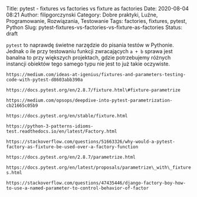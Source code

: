 Title: pytest - fixtures vs factories vs fixture as factories
Date: 2020-08-04 08:21
Author: filipgorczynski
Category: Dobre praktyki, Luźne, Programowanie, Rozwiązania, Testowanie
Tags: factories, fixtures, pytest, Python
Slug: pytest-fixtures-vs-factories-vs-fixture-as-factories
Status: draft

`pytest` to naprawdę świetne narzędzie do pisania testów w Pythonie. Jednak o ile przy testowaniu funkcji zwracających `a + b` sprawa jest banalna to przy większych projektach, gdzie potrzebujemy różnych instancji obiektów tego samego typu nie jest to już takie oczywiste.

`https://medium.com/ideas-at-igenius/fixtures-and-parameters-testing-code-with-pytest-d8603abb390a`

`https://docs.pytest.org/en/2.8.7/fixture.html\#fixture-parametrize`

`https://medium.com/opsops/deepdive-into-pytest-parametrization-cb21665c05b9`

`https://docs.pytest.org/en/stable/fixture.html`

`https://python-3-patterns-idioms-test.readthedocs.io/en/latest/Factory.html`

`https://stackoverflow.com/questions/51663326/why-would-a-pytest-factory-as-fixture-be-used-over-a-factory-function`

`https://docs.pytest.org/en/2.8.7/parametrize.html`

`https://docs.pytest.org/en/latest/proposals/parametrize\_with\_fixtures.html`

`https://stackoverflow.com/questions/47435446/django-factory-boy-how-to-use-a-named-parameter-to-control-behavior-of-factor`

 
